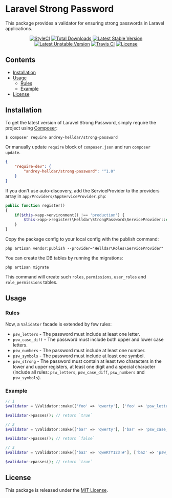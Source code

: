 # Laravel Strong Password

This package provides a validator for ensuring strong passwords in Laravel applications.

<p align="center">
    <a href="https://styleci.io/repos/184076269"><img src="https://styleci.io/repos/184076269/shield" alt="StyleCI" /></a>
    <a href="https://packagist.org/packages/andrey-helldar/strong-password"><img src="https://img.shields.io/packagist/dt/andrey-helldar/strong-password.svg?style=flat-square" alt="Total Downloads" /></a>
    <a href="https://packagist.org/packages/andrey-helldar/strong-password"><img src="https://poser.pugx.org/andrey-helldar/strong-password/v/stable?format=flat-square" alt="Latest Stable Version" /></a>
    <a href="https://packagist.org/packages/andrey-helldar/strong-password"><img src="https://poser.pugx.org/andrey-helldar/strong-password/v/unstable?format=flat-square" alt="Latest Unstable Version" /></a>
    <a href="https://travis-ci.org/andrey-helldar/strong-password"><img src="https://travis-ci.org/andrey-helldar/strong-password.svg?branch=master" alt="Travis CI" /></a>
    <a href="LICENSE"><img src="https://poser.pugx.org/andrey-helldar/strong-password/license?format=flat-square" alt="License" /></a>
</p>


## Contents

* [Installation](#installation)
* [Usage](#usage)
    * [Rules](#rules)
    * [Example](#example)
* [License](#license)


## Installation

To get the latest version of Laravel Strong Password, simply require the project using [Composer](https://getcomposer.org):

```bash
$ composer require andrey-helldar/strong-password
```

Or manually update `require` block of `composer.json` and run `composer update`.

```json
{
    "require-dev": {
        "andrey-helldar/strong-password": "^1.0"
    }
}
```


If you don't use auto-discovery, add the ServiceProvider to the providers array in `app/Providers/AppServiceProvider.php`:

```php
public function register()
{
    if($this->app->environment() !== 'production') {
        $this->app->register(\Helldar\StrongPassword\ServiceProvider::class);
    }
}
```

Copy the package config to your local config with the publish command:
```
php artisan vendor:publish --provider="Helldar\Roles\ServiceProvider"
```

You can create the DB tables by running the migrations:
```
php artisan migrate
```

This command will create such `roles`, `permissions`, `user_roles` and `role_permissions` tables.


## Usage

### Rules

Now, a `Validator` facade is extended by few rules:

 * `psw_letters` - The password must include at least one letter.
 * `psw_case_diff` - The password must include both upper and lower case letters.
 * `psw_numbers` - The password must include at least one number.
 * `psw_symbols` - The password must include at least one symbol.
 * `psw_strong` - The password must contain at least two characters in the lower and upper registers, at least one digit and a special character (include  all rules: `psw_letters`, `psw_case_diff`, `psw_numbers` and `psw_symbols`).


### Example

```php
// 1
$validator = \Validator::make(['foo' => 'qwerty'], ['foo' => 'psw_letters']);

$validator->passes(); // return `true`

// 2
$validator = \Validator::make(['bar' => 'qwerty'], ['bar' => 'psw_case_diff']);

$validator->passes(); // return `false`

// 3
$validator = \Validator::make(['baz' => 'qweRTY123!#'], ['baz' => 'psw_strong']);

$validator->passes(); // return `true`
```


## License

This package is released under the [MIT License](LICENSE).
